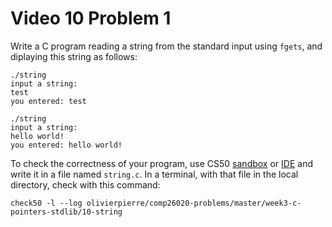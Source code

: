 # Video 10 Problem 1

Write a C program reading a string from the standard input using `fgets`, and
diplaying this string as follows:

```shell
./string
input a string:
test
you entered: test

./string
input a string:
hello world!
you entered: hello world!
```

To check the correctness of your program, use CS50 [sandbox](sandbox.cs50.io)
or [IDE](ide.cs50.io) and write it in a file named `string.c`. In a terminal,
with that file in the local directory, check with this command:
```shell
check50 -l --log olivierpierre/comp26020-problems/master/week3-c-pointers-stdlib/10-string
```

